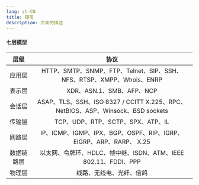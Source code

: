 ```yaml
---
lang: zh-CN
title: 随笔
description: 页面的描述
---
```


#### 七层模型
| 层级 | 协议 |
| :---: | :---: |
| 应用层 | HTTP、SMTP、SNMP、FTP、Telnet、SIP、SSH、NFS、RTSP、XMPP、Whois、ENRP |
| 表示层 | XDR、ASN.1、SMB、AFP、NCP |
| 会话层 | ASAP、TLS、SSH、ISO 8327 / CCITT X.225、RPC、NetBIOS、ASP、Winsock、BSD sockets |
| 传输层 | TCP、UDP、RTP、SCTP、SPX、ATP、IL |
| 网路层 | IP、ICMP、IGMP、IPX、BGP、OSPF、RIP、IGRP、EIGRP、ARP、RARP、 X.25 |
| 数据链路层 | 以太网、令牌环、HDLC、帧中继、ISDN、ATM、IEEE 802.11、FDDI、PPP |
| 物理层 | 线路、无线电、光纤、信鸽 |
